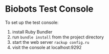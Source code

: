 # Biobots Test Console

To set up the test console:
1. install Ruby Bundler
2. run `bundle install` from the project directory
3. start the web server `rackup config.ru`
4. visit the console at localhost:9292